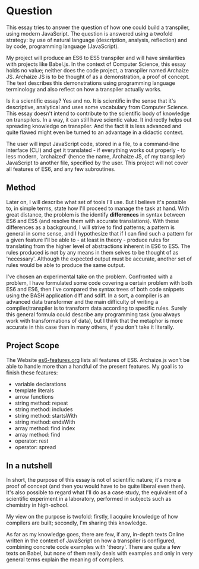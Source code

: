# Question

This essay tries to answer the question of how one could build a 
transpiler, using modern JavaScript. The question is answered using a twofold 
strategy: by use of natural language (description, analysis, reflection) and 
by code, programming language (JavaScript).

My project will produce an ES6 to ES5 transpiler and will have similarities 
with projects like Babel.js. In the context of Computer Science, this essay holds 
no value; neither does the code project, a transpiler named Archaize JS. Archaize JS 
is to be thought of as a demonstration, a proof of concept. The text describes 
this demonstrations using programming language terminology and also reflect
 on how a transpiler actually works.

Is it a scientific essay? Yes and no. It is scientific in the sense that it's 
descriptive, analytical and uses some vocabulary from Computer Science. This essay 
doesn't intend to contribute to the scientific body of knowledge on transpilers. In 
a way, it can still have scientic value. It indirectly helps out spreading knowledge 
on transpiler. And the fact it is less advanced and quite flawed might even be 
turned to an advantage in a didactic context.

The user will input JavaScript code, stored in a file, to a command-line 
interface (CLI) and get it translated - if everything works out properly - to 
less modern, 'archaized' (hence the name, Archaize JS, of my transpiler) JavaScript 
to another file, specified by the user. This project will not cover all features of 
ES6, and any few subroutines.


## Method

Later on, I will describe what set of tools I'll use. But I believe it's possible to, in
simple terms, state how I'll proceed to manage the task at hand. With great distance, the problem
is the identify **differences** in syntax between ES6 and ES5 (and resolve them with 
accurate translations). With these differences as a background, I will strive to find 
patterns; a pattern is general in some sense, and I hypothesize that if I can find such a 
pattern for a given feature I'll be able to - at least in theory - produce rules for translating 
from the higher level of abstractions inherent in ES6 to ES5. The rules produced is not by
any means in them selves to be thought of as 'necessary'. Although the expected output
must be accurate, another set of rules would be able to produce the same output.

I've chosen an experimental take on the problem. Confronted with a problem, I have 
formulated some code covering a certain problem with both ES6 and ES6, then I've compared 
the syntax trees of both code snippets using the BASH application diff and sdiff. In a 
sort, a compiler is an advanced data transformer and the main difficulty of writing a 
compiler/transpiler is to transform data according to specific rules. Surely this general 
formula could describe any programming task (you always work with transformations of data), 
but I think that the metaphor is more accurate in this case than in many others, if you 
don't take it literally.


## Project Scope

The Website [es6-features.org](es6-features.org) lists all features of ES6. Archaize.js
won't be able to handle more than a handful of the present features. My goal is to 
finish these features:

* variable declarations 
* template literals
* arrow functions
* string method: repeat
* string method: includes
* string method: startsWith
* string method: endsWith
* array method: find index
* array method: find
* operator: rest
* operator: spread


## In a nutshell

In short, the purpose of this essay is not of scientific nature; it's more a proof of 
concept (and then you would have to be quite liberal even then). It's also possible to
regard what I'll do as a case study, the equivalent of a scientific experiment in a 
laboratory, performed in subjects such as chemistry in high-school. 

My view on the purpose is twofold: firstly, I acquire knowledge of how compilers 
are built; secondly, I'm sharing this knowledge.

As far as my knowledge goes, there are few, if any, in-depth texts Online written in 
the context of JavaScript on how a transpiler is configured, combining concrete code
examples with 'theory'. There are quite a few texts on Babel, but none of them really 
deals with examples and only in very general terms explain the meaning of compilers.

